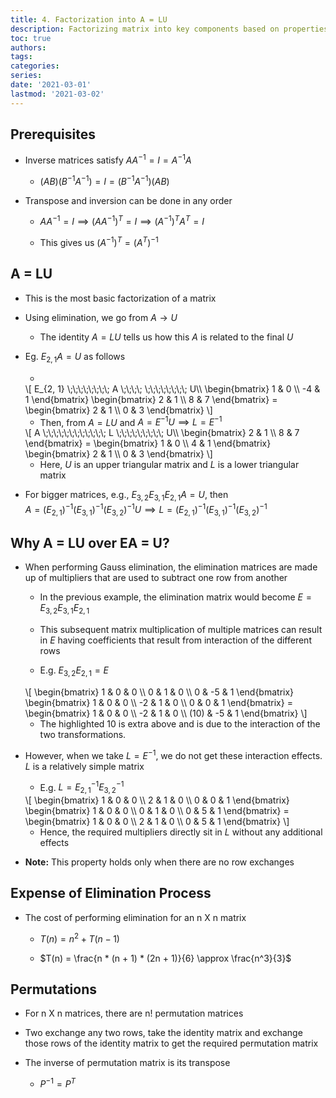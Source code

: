 ```yaml
---
title: 4. Factorization into A = LU
description: Factorizing matrix into key components based on properties of matrix
toc: true
authors:
tags:
categories:
series:
date: '2021-03-01'
lastmod: '2021-03-02'
---
```


## Prerequisites

- Inverse matrices satisfy $AA^{-1} = I = A^{-1}A$

    - $(AB)(B^{-1}A^{-1}) = I = (B^{-1}A^{-1})(AB)$

- Transpose and inversion can be done in any order

    - $AA^{-1} = I \implies (AA^{-1})^T = I \implies (A^{-1})^TA^T = I$

    - This gives us $(A^{-1})^T = (A^T)^{-1}$

## A = LU

- This is the most basic factorization of a matrix

- Using elimination, we go from $A \rightarrow U$

    - The identity $A = LU$ tells us how this $A$ is related to the final $U$

- Eg. $E_{2, 1}A = U$ as follows

    - 
    <div>
    \[
        E_{2, 1} \;\;\;\;\;\;\;\; A \;\;\;\;  \;\;\;\;\;\;\;\; U\\
        \begin{bmatrix}
        1 & 0 \\ 
        -4 & 1
        \end{bmatrix}
        \begin{bmatrix}
        2 & 1 \\
        8 & 7
        \end{bmatrix} = 
        \begin{bmatrix}
        2 & 1 \\
        0 & 3
        \end{bmatrix}
    \]
    </div>

    - Then, from $A = LU$ and $A = E^{-1}U \implies L = E^{-1}$
    <div>
    \[
        A \;\;\;\;\;\;\;\;\;\;\;\; L \;\;\;\;\;\;\;\;\; U\\
        \begin{bmatrix}
        2 & 1 \\
        8 & 7
        \end{bmatrix} = 
        \begin{bmatrix}
        1 & 0 \\ 
        4 & 1
        \end{bmatrix}
        \begin{bmatrix}
        2 & 1 \\
        0 & 3
        \end{bmatrix}
    \]
    </div>

    - Here, $U$ is an upper triangular matrix and $L$ is a lower triangular matrix

- For bigger matrices, e.g., $E_{3, 2}E_{3, 1}E_{2, 1}A = U$, then <br>$A = (E_{2, 1})^{-1}(E_{3, 1})^{-1}(E_{3, 2})^{-1}U  \implies L = (E_{2, 1})^{-1}(E_{3, 1})^{-1}(E_{3, 2})^{-1}$

## Why A = LU over EA = U?

- When performing Gauss elimination, the elimination matrices are made up of multipliers that are used to subtract one row from another

    - In the previous example, the elimination matrix would become $E = E_{3, 2}E_{3, 1}E_{2, 1}$

    - This subsequent matrix multiplication of multiple matrices can result in $E$ having coefficients that result from interaction of the different rows

    - E.g. $E_{3, 2}E_{2, 1} = E$
    <div>
    \[
        \begin{bmatrix}
        1 & 0 & 0 \\
        0 & 1 & 0 \\
        0 & -5 & 1
        \end{bmatrix}
        \begin{bmatrix}
        1 & 0 & 0 \\
        -2 & 1 & 0 \\
        0 & 0 & 1
        \end{bmatrix} =
        \begin{bmatrix}
        1 & 0 & 0 \\
        -2 & 1 & 0 \\
        (10) & -5 & 1
        \end{bmatrix}
    \]
    </div>

    - The highlighted $10$ is extra above and is due to the interaction of the two transformations.

- However, when we take $L = E^{-1}$, we do not get these interaction effects. $L$ is a relatively simple matrix

    - E.g. $L = E_{2, 1}^{-1}E_{3, 2}^{-1}$
    <div>
    \[
        \begin{bmatrix}
        1 & 0 & 0 \\
        2 & 1 & 0 \\
        0 & 0 & 1
        \end{bmatrix}
        \begin{bmatrix}
        1 & 0 & 0 \\
        0 & 1 & 0 \\
        0 & 5 & 1
        \end{bmatrix} =
        \begin{bmatrix}
        1 & 0 & 0 \\
        2 & 1 & 0 \\
        0 & 5 & 1
        \end{bmatrix}  
    \]
    </div>

    - Hence, the required multipliers directly sit in $L$ without any additional effects

- **Note:** This property holds only when there are no row exchanges

## Expense of Elimination Process

- The cost of performing elimination for an n X n matrix

    - $T(n) = n^2 + T(n-1)$

    - $T(n) = \frac{n * (n + 1) * (2n + 1)}{6} \approx \frac{n^3}{3}$

## Permutations

- For n X n matrices, there are n! permutation matrices

- Two exchange any two rows, take the identity matrix and exchange those rows of the identity matrix to get the required permutation matrix

- The inverse of permutation matrix is its transpose

    - $P^{-1} = P^{T}$